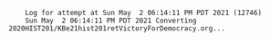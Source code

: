         Log for attempt at Sun May  2 06:14:11 PM PDT 2021 (12746)
        Sun May  2 06:14:11 PM PDT 2021 Converting 2020HIST201/KBe21hist201retVictoryForDemocracy.org...
